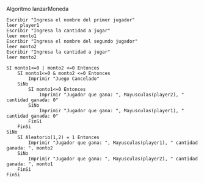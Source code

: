 Algoritmo lanzarMoneda
	
	Escribir "Ingresa el nombre del primer jugador"
	leer player1
	Escribir "Ingresa la cantidad a jugar"
	leer monto1
	Escribir "Ingresa el nombre del segundo jugador"
	leer monto2
	Escribir "Ingresa la cantidad a jugar"
	leer monto2
	
	SI monto1<=0 | monto2 <=0 Entonces
		SI monto1<=0 & monto2 <=0 Entonces
			Imprimir "Juego Cancelado"
		SiNo
			SI monto1<=0 Entonces
				Imprimir "Jugador que gana: ", Mayusculas(player2), " cantidad ganada: 0"
			SiNo
				Imprimir "Jugador que gana: ", Mayusculas(player1), " cantidad ganada: 0"
			FinSi
		FinSi
	SiNo
		SI Aleatorio(1,2) = 1 Entonces
			Imprimir "Jugador que gana: ", Mayusculas(player1), " cantidad ganada: ", monto2
		SiNo
			Imprimir "Jugador que gana: ", Mayusculas(player2), " cantidad ganada: ", monto1
		FinSi
	FinSi
